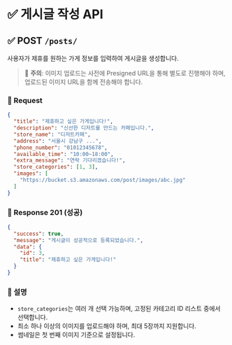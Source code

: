 # ✅ 게시글 작성 API

## ✅ POST `/posts/`

사용자가 제휴를 원하는 가게 정보를 입력하여 게시글을 생성합니다.

> 🔸 **주의**: 이미지 업로드는 사전에 Presigned URL을 통해 별도로 진행해야 하며, 업로드된 이미지 URL을 함께 전송해야 합니다.

### 🔸 Request

```json
{
  "title": "제휴하고 싶은 가게입니다!",
  "description": "신선한 디저트를 만드는 카페입니다.",
  "store_name": "디저트카페",
  "address": "서울시 강남구 ...",
  "phone_number": "01012345678",
  "available_time": "10:00~18:00",
  "extra_message": "연락 기다리겠습니다!",
  "store_categories": [1, 3],
  "images": [
    "https://bucket.s3.amazonaws.com/post/images/abc.jpg"
  ]
}
```

### 🔹 Response 201 (성공)

```json
{
  "success": true,
  "message": "게시글이 성공적으로 등록되었습니다.",
  "data": {
    "id": 3,
    "title": "제휴하고 싶은 가게입니다!"
  }
}
```

### 🔖 설명

* `store_categories`는 여러 개 선택 가능하며, 고정된 카테고리 ID 리스트 중에서 선택합니다.
* 최소 하나 이상의 이미지를 업로드해야 하며, 최대 5장까지 지원합니다.
* 썸네일은 첫 번째 이미지 기준으로 설정됩니다.
